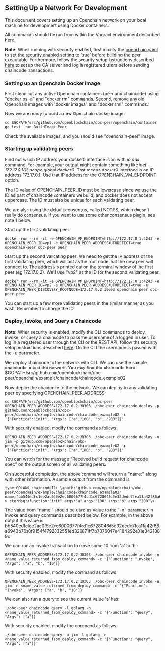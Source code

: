 ## Setting Up a Network For Development

This document covers setting up an Openchain network on your local machine for development using Docker containers.

All commands should be run from within the Vagrant environment described [here](https://github.com/openblockchain/obc-getting-started/blob/master/devenv.md).

**Note:** When running with security enabled, first modify the [openchain.yaml](https://github.com/openblockchain/obc-peer/blob/master/openchain.yaml) to set the security.enabled setting to 'true' before building the peer executable. Furthermore, follow the security setup instructions described [here](https://github.com/openblockchain/obc-peer/blob/master/docs/SandboxSetup.md#security-setup-optional) to set up the CA server and log in registered users before sending chaincode transactions.

### Setting up an Openchain Docker image
First clean out any active Openchain containers (peer and chaincode) using "docker ps -a" and "docker rm" commands. Second, remove any old Openchain images with "docker images" and "docker rmi" commands.

Now we are ready to build a new Openchain docker image:

    cd $GOPATH/src/github.com/openblockchain/obc-peer/openchain/container
    go test -run BuildImage_Peer

Check the available images, and you should see "openchain-peer" image.

### Starting up validating peers
Find out which IP address your docker0 interface is on with *ip add* command. For example, your output might contain something like *inet 172.17.0.1/16 scope global docker0*. That means docker0 interface is on IP address 172.17.0.1. Use that IP address for the OPENCHAIN_VM_ENDPOINT option.

The ID value of OPENCHAIN_PEER_ID must be lowercase since we use the ID as part of chaincode containers we build, and docker does not accept uppercase. The ID must also be unique for each validating peer.

We are also using the default consensus, called NOOPS, which doesn't really do consensus. If you want to use some other consensus plugin, see note 1 below.

Start up the first validating peer:

```
docker run --rm -it -e OPENCHAIN_VM_ENDPOINT=http://172.17.0.1:4243 -e OPENCHAIN_PEER_ID=vp1 -e OPENCHAIN_PEER_ADDRESSAUTODETECT=true openchain-peer obc-peer peer
```

Start up the second validating peer: We need to get the IP address of the first validating peer, which will act as the root node that the new peer will connect to. The address is printed out on the terminal window of the first peer (eg 172.17.0.2). We'll use "vp2" as the ID for the second validating peer.

```
docker run --rm -it -e OPENCHAIN_VM_ENDPOINT=http://172.17.0.1:4243 -e OPENCHAIN_PEER_ID=vp2 -e OPENCHAIN_PEER_ADDRESSAUTODETECT=true -e OPENCHAIN_PEER_DISCOVERY_ROOTNODE=172.17.0.2:30303 openchain-peer obc-peer peer
```

You can start up a few more validating peers in the similar manner as you wish. Remember to change the ID.

### Deploy, Invoke, and Query a Chaincode
**Note:** When security is enabled, modify the CLI commands to deploy, invoke, or query a chaincode to pass the username of a logged in user. To log in a registered user through the CLI or the REST API, follow the security setup instructions described [here](https://github.com/openblockchain/obc-peer/blob/master/docs/SandboxSetup.md#security-setup-optional). On the CLI the username is passed with the -u parameter.

We deploy chaincode to the network with CLI. We can use the sample chaincode to test the network. You may find the chaincode here  $GOPATH/src/github.com/openblockchain/obc-peer/openchain/example/chaincode/chaincode_example02

Now deploy the chaincode to the network. We can deploy to any validating peer by specifying OPENCHAIN_PEER_ADDRESS:

```
cd $GOPATH/src/github.com/openblockchain/obc-peer
OPENCHAIN_PEER_ADDRESS=172.17.0.2:30303 ./obc-peer chaincode deploy -p github.com/openblockchain/obc-peer/openchain/example/chaincode/chaincode_example02 -c '{"Function":"init", "Args": ["a","100", "b", "200"]}'
```

With security enabled, modify the command as follows:

```
OPENCHAIN_PEER_ADDRESS=172.17.0.2:30303 ./obc-peer chaincode deploy -u jim -p github.com/openblockchain/obc-peer/openchain/example/chaincode/chaincode_example02 -c '{"Function":"init", "Args": ["a","100", "b", "200"]}'
```

You can watch for the message "Received build request for chaincode spec" on the output screen of all validating peers.

On successful completion, the above command will return a "name:" along with other information. A sample output from the command is

    type:GOLANG chaincodeID: \<path:"github.com/openblockchain/obc-peer/openchain/example/chaincode/chaincode_example02" name:"bb540edfc1ee2ac0f5e2ec6000677f4cd1c6728046d5e32dede7fea11a42f86a6943b76a8f9154f4792032551ed320871ff7b7076047e4184292e01e3421889c" > ctorMsg:<function:"init" args:"a" args:"100" args:"b" args:"200"\>

The value from "name:" should be used as value to the "-n" parameter in invoke and query commands described below. For example, in the above output this value is
    bb540edfc1ee2ac0f5e2ec6000677f4cd1c6728046d5e32dede7fea11a42f86a6943b76a8f9154f4792032551ed320871ff7b7076047e4184292e01e3421889c 

We can run an invoke transaction to move some 10 from 'a' to 'b':

```
OPENCHAIN_PEER_ADDRESS=172.17.0.2:30303 ./obc-peer chaincode invoke -n <name_value_returned_from_deploy_command> -c '{"Function": "invoke", "Args": ["a", "b", "10"]}'
```

With security enabled, modify the command as follows:

```
OPENCHAIN_PEER_ADDRESS=172.17.0.2:30303 ./obc-peer chaincode invoke -u jim -n <name_value_returned_from_deploy_command> -c '{"Function": "invoke", "Args": ["a", "b", "10"]}'
```

We can also run a query to see the current value 'a' has:

```
./obc-peer chaincode query -l golang -n <name_value_returned_from_deploy_command> -c '{"Function": "query", "Args": ["a"]}'
```

With security enabled, modify the command as follows:

```
./obc-peer chaincode query -u jim -l golang -n <name_value_returned_from_deploy_command> -c '{"Function": "query", "Args": ["a"]}'
```
